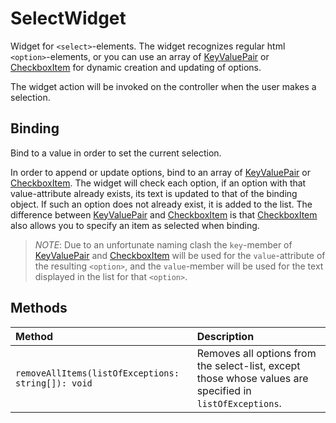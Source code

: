 # SelectWidget

Widget for `<select>`-elements. The widget recognizes regular html `<option>`-elements, or you can use an array of [KeyValuePair](class.Util.KeyValuePair.md) or [CheckboxItem](class.Util.CheckboxItem.md) for dynamic creation and updating of options.

The widget action will be invoked on the controller when the user makes a selection.

## Binding
Bind to a value in order to set the current selection.

In order to append or update options, bind to an array of [KeyValuePair](class.Util.KeyValuePair.md) or [CheckboxItem](class.Util.CheckboxItem.md). The widget will check each option, if an option with that value-attribute already exists, its text is updated to that of the binding object. If such an option does not already exist, it is added to the list. The difference between [KeyValuePair](class.Util.KeyValuePair.md) and [CheckboxItem](class.Util.CheckboxItem.md) is that [CheckboxItem](class.Util.CheckboxItem.md) also allows you to specify an item as selected when binding.

> *NOTE*: Due to an unfortunate naming clash the `key`-member of [KeyValuePair](class.Util.KeyValuePair.md) and [CheckboxItem](class.Util.CheckboxItem.md) will be used for the `value`-attribute of the resulting `<option>`, and the `value`-member will be used for the text displayed in the list for that `<option>`.

## Methods
| Method            | Description|
|:------------------|:-----------|
|`removeAllItems(listOfExceptions: string[]): void`|Removes all options from the select-list, except those whose values are specified in `listOfExceptions`.
